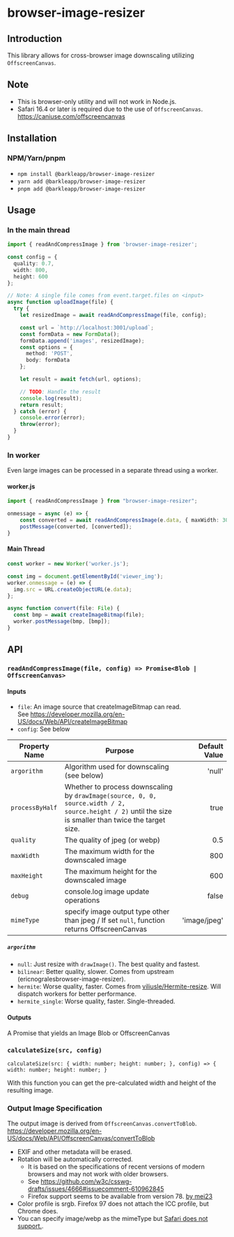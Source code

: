 # browser-image-resizer

## Introduction

This library allows for cross-browser image downscaling utilizing `OffscreenCanvas`. 

## Note

- This is browser-only utility and will not work in Node.js.
- Safari 16.4 or later is required due to the use of `OffscreenCanvas`.  
  https://caniuse.com/offscreencanvas

## Installation

### NPM/Yarn/pnpm

- `npm install @barkleapp/browser-image-resizer`
- `yarn add @barkleapp/browser-image-resizer`
- `pnpm add @barkleapp/browser-image-resizer`

## Usage

### In the main thread

```typescript
import { readAndCompressImage } from 'browser-image-resizer';

const config = {
  quality: 0.7,
  width: 800,
  height: 600
};

// Note: A single file comes from event.target.files on <input>
async function uploadImage(file) {
  try {
    let resizedImage = await readAndCompressImage(file, config);

    const url = `http://localhost:3001/upload`;
    const formData = new FormData();
    formData.append('images', resizedImage);
    const options = {
      method: 'POST',
      body: formData
    };

    let result = await fetch(url, options);

    // TODO: Handle the result
    console.log(result);
    return result;
  } catch (error) {
    console.error(error);
    throw(error);
  }
}
```

### In worker
Even large images can be processed in a separate thread using a worker.

#### worker.js

```typescript
import { readAndCompressImage } from "browser-image-resizer";

onmessage = async (e) => {
    const converted = await readAndCompressImage(e.data, { maxWidth: 300 });
    postMessage(converted, [converted]);
}
```

#### Main Thread

```typescript
const worker = new Worker('worker.js');

const img = document.getElementById('viewer_img');
worker.onmessage = (e) => {
  img.src = URL.createObjectURL(e.data);
};

async function convert(file: File) {
  const bmp = await createImageBitmap(file);
  worker.postMessage(bmp, [bmp]);
}
```

## API

### `readAndCompressImage(file, config) => Promise<Blob | OffscreenCanvas>`

#### Inputs

* `file`: An image source that createImageBitmap can read.   
  See https://developer.mozilla.org/en-US/docs/Web/API/createImageBitmap
* `config`: See below

| Property Name        | Purpose           | Default Value  |
| ------------- |-------------| -----:|
| `argorithm` | Algorithm used for downscaling (see below) | 'null' |
| `processByHalf` | Whether to process downscaling by `drawImage(source, 0, 0, source.width / 2, source.height / 2)` until the size is smaller than twice the target size. | true |
| `quality`      | The quality of jpeg (or webp) | 0.5 |
| `maxWidth`      | The maximum width for the downscaled image | 800 |
| `maxHeight` | The maximum height for the downscaled image | 600 |
| `debug` | console.log image update operations | false |
| `mimeType` | specify image output type other than jpeg / If set `null`, function returns OffscreenCanvas  | 'image/jpeg' |

##### `argorithm`

* `null`: Just resize with `drawImage()`. The best quality and fastest.
* `bilinear`: Better quality, slower. Comes from upstream (ericnogralesbrowser-image-resizer).
* `hermite`: Worse quality, faster. Comes from [viliusle/Hermite-resize](https://github.com/viliusle/Hermite-resize). Will dispatch workers for better performance.
* `hermite_single`: Worse quality, faster. Single-threaded.

#### Outputs

A Promise that yields an Image Blob or OffscreenCanvas

### `calculateSize(src, config)`
`calculateSize(src: { width: number; height: number; }, config) => { width: number; height: number; }`

With this function you can get the pre-calculated width and height of the resulting image.

### Output Image Specification
The output image is derived from `OffscreenCanvas.convertToBlob`.  
https://developer.mozilla.org/en-US/docs/Web/API/OffscreenCanvas/convertToBlob

- EXIF and other metadata will be erased.
- Rotation will be automatically corrected.
  * It is based on the specifications of recent versions of modern browsers and may not work with older browsers.
  * See https://github.com/w3c/csswg-drafts/issues/4666#issuecomment-610962845
  * Firefox support seems to be available from version 78. [by mei23](https://github.com/misskey-dev/misskey/pull/8216#issuecomment-1041382112)
- Color profile is srgb. Firefox 97 does not attach the ICC profile, but Chrome does.
- You can specify image/webp as the mimeType but [Safari does not support.](https://developer.apple.com/documentation/webkitjs/htmlcanvaselement/1630000-todataurl).

